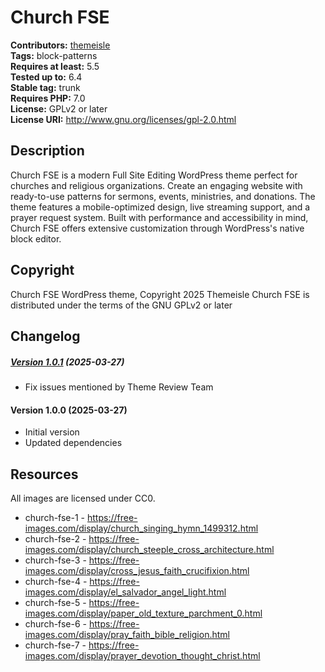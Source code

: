 # Church FSE #
**Contributors:** [themeisle](https://profiles.wordpress.org/themeisle/)  
**Tags:** block-patterns  
**Requires at least:** 5.5  
**Tested up to:** 6.4  
**Stable tag:** trunk  
**Requires PHP:** 7.0  
**License:** GPLv2 or later  
**License URI:** http://www.gnu.org/licenses/gpl-2.0.html  

## Description ##
Church FSE is a modern Full Site Editing WordPress theme perfect for churches and religious organizations. Create an engaging website with ready-to-use patterns for sermons, events, ministries, and donations. The theme features a mobile-optimized design, live streaming support, and a prayer request system. Built with performance and accessibility in mind, Church FSE offers extensive customization through WordPress's native block editor.
## Copyright ##
Church FSE WordPress theme, Copyright 2025 Themeisle
Church FSE is distributed under the terms of the GNU GPLv2 or later

## Changelog ##

##### [Version 1.0.1](https://github.com/Codeinwp/church-fse/compare/v1.0.0...v1.0.1) (2025-03-27)

- Fix issues mentioned by Theme Review Team




####   Version 1.0.0 (2025-03-27)

- Initial version
- Updated dependencies

## Resources ##
All images are licensed under CC0.

- church-fse-1 - https://free-images.com/display/church_singing_hymn_1499312.html
- church-fse-2 - https://free-images.com/display/church_steeple_cross_architecture.html
- church-fse-3 - https://free-images.com/display/cross_jesus_faith_crucifixion.html
- church-fse-4 - https://free-images.com/display/el_salvador_angel_light.html
- church-fse-5 - https://free-images.com/display/paper_old_texture_parchment_0.html
- church-fse-6 - https://free-images.com/display/pray_faith_bible_religion.html
- church-fse-7 - https://free-images.com/display/prayer_devotion_thought_christ.html